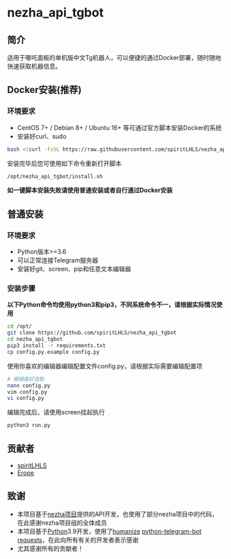 # nezha_api_tgbot

## 简介
适用于哪吒面板的单机版中文Tg机器人，可以便捷的通过Docker部署，随时随地快速获取机器信息。

## Docker安装(推荐)

### 环境要求

* CentOS 7+ / Debian 8+ / Ubuntu 16+ 等可通过官方脚本安装Docker的系统
* 安装好curl、sudo

```bash
bash <(curl -fsSL https://raw.githubusercontent.com/spiritLHLS/nezha_api_tgbot/main/quick.sh)
```
安装完毕后您可使用如下命令重新打开脚本
```bash
/opt/nezha_api_tgbot/install.sh
```

**如一键脚本安装失败请使用普通安装或者自行通过Docker安装**

## 普通安装

### 环境要求

* Python版本>=3.6
* 可以正常连接Telegram服务器
* 安装好git、screen、pip和任意文本编辑器

### 安装步骤

**以下Python命令均使用python3和pip3，不同系统命令不一，请根据实际情况使用**

```bash
cd /opt/
git clone https://github.com/spiritLHLS/nezha_api_tgbot
cd nezha_api_tgbot
pip3 install -r requirements.txt
cp config.py.example config.py
```

使用你喜欢的编辑器编辑配置文件config.py，请根据实际需要编辑配置项

```bash
# 根据喜好选取
nano config.py
vim config.py
vi config.py
```

编辑完成后，请使用screen挂起执行

```bash
python3 run.py
```

## 贡献者

* [spiritLHLS](https://github.com/spiritLHLS)
* [Erope](https://github.com/Erope/)

## 致谢

* 本项目基于[nezha项目](https://github.com/naiba/nezha)提供的API开发，也使用了部分nezha项目中的代码，在此感谢nezha项目组的全体成员
* 本项目基于[Python](https://www.python.org/)3.9开发，使用了[humanize](https://github.com/python-humanize/humanize) [python-telegram-bot](https://github.com/python-telegram-bot/python-telegram-bot) [requests](https://github.com/psf/requests)，在此向所有有关的开发者表示感谢
* 尤其感谢所有的贡献者！
